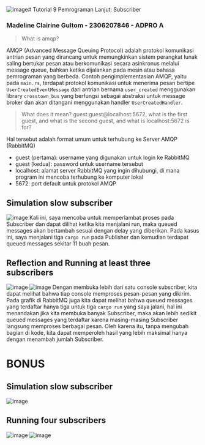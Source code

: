 ![image](https://github.com/user-attachments/assets/761b4c58-cdf5-4afa-9b69-1b23ed5916b0)# Tutorial 9 Pemrograman Lanjut: Subscriber
### Madeline Clairine Gultom - 2306207846 - ADPRO A

> What is amqp?

AMQP (Advanced Message Queuing Protocol) adalah protokol komunikasi antrian pesan yang dirancang untuk memungkinkan sistem perangkat lunak saling bertukar pesan atau berkomunikasi secara asinkronus melalui message queue, bahkan ketika dijalankan pada mesin atau bahasa pemrograman yang berbeda. Contoh pengimplementasian AMQP, yaitu pada `main.rs`, terdapat protokol komunikasi untuk menerima pesan bertipe `UserCreatedEventMessage` dari antrian bernama `user_created` menggunakan library `crosstown_bus` yang berfungsi sebagai abstraksi untuk message broker dan akan ditangani menggunakan handler `UserCreatedHandler`.

> What does it mean? guest:guest@localhost:5672, what is the first guest, and what is the second guest, and what is localhost:5672 is for?

Hal tersebut adalah format umum untuk terhubung ke Server AMQP (RabbitMQ)
- guest (pertama): username yang digunakan untuk login ke RabbitMQ
- guest (kedua): password untuk username tersebut
- localhost: alamat server RabbitMQ yang ingin dihubungi, di mana program ini mencoba terhubung ke komputer lokal
- 5672: port default untuk protokol AMQP

## Simulation slow subscriber
![image](https://github.com/user-attachments/assets/c2ed5e65-7814-42fa-bd2a-0a2d798469ef)
Kali ini, saya mencoba untuk memperlambat proses pada Subscriber dan dapat dilihat ketika kita menjalani run, maka queued messages akan bertambah sesuai dengan delay yang diberikan. Pada kasus ini, saya menjalani tiga `cargo run` pada Publisher dan kemudian terdapat queued messages sekitar 11 buah pesan.

## Reflection and Running at least three subscribers
![image](https://github.com/user-attachments/assets/4b2b07f5-a1dc-4042-ba1c-4d6c5a02a416)
![image](https://github.com/user-attachments/assets/c3e43c93-6109-4b01-af2f-7669408e4ddf)
Dengan membuka lebih dari satu console subscriber, kita dapat melihat bahwa tiap console memproses pesan-pesan yang dikirim. Pada grafik di RabbitMQ juga kita dapat melihat bahwa queued messages yang terdaftar hanya tiga untuk tiga `cargo run` yang saya jalani, hal ini menandakan jika kita membuka banyak Subscriber, maka akan lebih sedikit queued messages yang terdaftar karena masing-masing Subscriber langsung memproses berbagai pesan. Oleh karena itu, tanpa mengubah bagian di kode, kita dapat memperoleh hasil yang lebih maksimal hanya dengan menambah jumlah Subscriber.


# BONUS
## Simulation slow subscriber
![image](https://github.com/user-attachments/assets/a0f0115e-12e1-4745-bfe1-8d7bab25c51f)

## Running four subscribers
![image](https://github.com/user-attachments/assets/4a4073b4-34e3-4fb9-ab6b-4724c4e6018b)
![image](https://github.com/user-attachments/assets/30516706-4ee0-4725-b66c-51958f5dafde)
